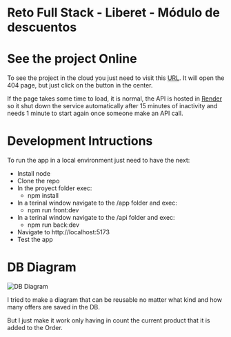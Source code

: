 # Reto Full Stack - Liberet - Módulo de descuentos

# See the project Online

To see the project in the cloud you just need to visit this [URL](https://products-offers-app.vercel.app/). It will open the 404 page, but just click on the button in the center.

If the page takes some time to load, it is normal, the API is hosted in [Render](https://dashboard.render.com/) so it shut down the service automatically after 15 minutes of inactivity and needs 1 minute to start again once someone make an API call.

# Development Intructions

To run the app in a local environment just need to have the next:

- Install node
- Clone the repo
- In the proyect folder exec:
    - npm install
- In a terinal window navigate to the /app folder and exec:
	- npm run front:dev
- In a terinal window navigate to the /api folder and exec:
	- npm run back:dev
- Navigate to http://localhost:5173
- Test the app

# DB Diagram

![DB Diagram](https://firebasestorage.googleapis.com/v0/b/crafting-table-77516.appspot.com/o/Screenshot_3.png?alt=media&token=190cfed1-d8e2-4fe7-9e70-772d467bca13 "DB diagram")

I tried to make a diagram that can be reusable no matter what kind and how many offers are saved in the DB.

But I just make it work only having in count the current product that it is added to the Order.

